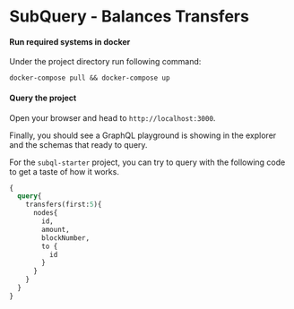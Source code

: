 # SubQuery - Balances Transfers

#### Run required systems in docker


Under the project directory run following command:

```
docker-compose pull && docker-compose up
```
#### Query the project

Open your browser and head to `http://localhost:3000`.

Finally, you should see a GraphQL playground is showing in the explorer and the schemas that ready to query.

For the `subql-starter` project, you can try to query with the following code to get a taste of how it works.

````graphql
{
  query{
    transfers(first:5){
      nodes{
        id,
        amount,
        blockNumber,
        to {
          id
        }
      }
    }
  }
}
````
